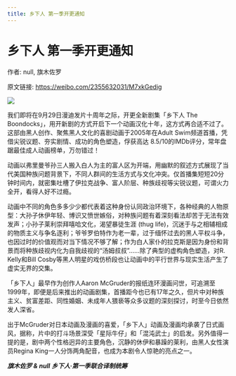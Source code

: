 ```yaml
---
title: 乡下人 第一季开更通知
---
```


# 乡下人 第一季开更通知

作者: null, 旗木佐罗

原文链接: https://weibo.com/2355632031/M7xkGedig

![](/assets/image/乡下人%20第一季开更通知.jpg)

我们即将在9月29日漫迪发片十周年之际，开更全新剧集「乡下人 The Boondocks」，用开新剧的方式开启下一个动画汉化十年，这方式再合适不过了。这部由黑人创作、聚焦黑人文化的喜剧动画于2005年在Adult Swim频道首播，凭借尖锐议题、夯实剧情、成功的角色塑造，俘获高达 8.5/10的IMDb评分，常年盘踞最佳成人动画榜单，万勿错过！

动画以弗里曼爷孙三人搬入白人为主的富人区为开端，用幽默的叙述方式展现了当代美国种族问题背景下，不同人群间的生活方式与文化冲突。仅首播集短短20分钟时间内，就密集吐槽了伊拉克战争、富人阶层、种族歧视等尖锐议题，可谓火力全开，看得人好不过瘾。

动画中不同的角色多多少少都代表着这种身份认同政治环境下，各种经典的人物原型：大孙子休伊年轻、博识又愤世嫉俗，对种族问题有着深刻看法却苦于无法有效发声；小孙子莱利崇拜嘻哈文化，渴望暴徒生涯 (thug life)，沉迷于与之相辅相成的物质主义与争名逐利；爷爷罗伯特作为老一辈，过于缅怀过去的黑人平权斗争，也因过时的价值观而对当下情况不够了解；作为白人家仆的拉克斯是因为身份和背景而将种族歧视内化为自我歧视的“汤姆叔叔”……除了典型的虚构角色塑造，对R. Kelly和Bill Cosby等黑人明星的戏仿桥段也让动画中的平行世界与现实生活产生了虚实无界的交集。

「乡下人」最早作为创作人Aaron McGruder的报纸连环漫画问世，可追溯至1999年，即便是后来推出的动画剧集，首播距今也已有17年之久，但片中对种族主义、贫富差距、同性婚姻、未成年人猥亵等众多议题的深刻探讨，时至今日依然发人深省。

出于McGruder对日本动画及漫画的喜爱，「乡下人」动画及漫画均承袭了日式画风，据称，片中的打斗场景深受「星际牛仔」和「混沌武士」的启发。另外值得一提的是，剧中两个性格迥异的主要角色，沉静的休伊和暴躁的莱利，由黑人女性演员Regina King一人分饰两角配音，也成为本剧令人惊艳的亮点之一。

***旗木佐罗 & null 乡下人·第一季联合译制统筹***